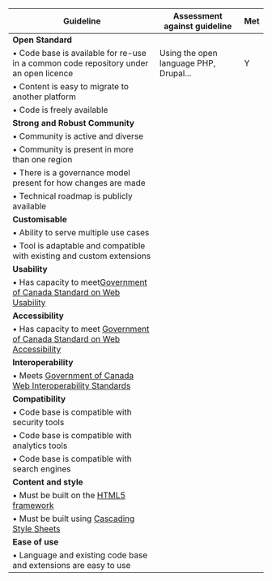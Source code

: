 


| Guideline                                                    | Assessment against guideline       | Met |
|--------------------------------------------------------------|---|---------------------------------|
|**Open Standard**|    
|• Code base is available for re-use in a common code repository under an open licence | Using the open language PHP, Drupal...           | Y  |
|• Content is easy to migrate to another platform |     |   |
|• Code is freely available |   |  |
|**Strong and Robust Community**| |
|• Community is active and diverse|   |   |
|• Community is present in more than one region 
|• There is a governance model present for how changes are made |
|• Technical roadmap is publicly available |    |
|**Customisable** |   |
|• Ability to serve multiple use cases |   |
|• Tool is adaptable and compatible with existing and custom extensions |   |
|**Usability**|    | 
|• Has capacity to meet[Government of Canada Standard on Web Usability](https://www.tbs-sct.gc.ca/pol/doc-eng.aspx?id=24227&section=html) |    |  
|**Accessibility**|  |
|• Has capacity to meet [Government of Canada Standard on Web Accessibility](https://www.tbs-sct.gc.ca/pol/doc-eng.aspx?id=23601) |   |
|**Interoperability**|   |
|• Meets [Government of Canada Web Interoperability Standards](https://www.tbs-sct.gc.ca/pol/doc-eng.aspx?id=25875) |   |
|**Compatibility**|   |
|• Code base is compatible with security tools |   |
|• Code base is compatible with analytics tools |  |
|• Code base is compatible with search engines |   |
|**Content and style**|   | 
|• Must be built on the [HTML5 framework](https://www.w3.org/TR/html5/)|   |  
|• Must be built using [Cascading Style Sheets](https://www.w3.org/Style/CSS/Overview.en.html)|   |
|**Ease of use**|  | 
|• Language and existing code base and extensions are easy to use |   |
